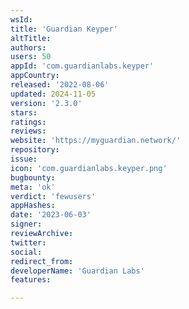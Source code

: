 ```yaml
---
wsId: 
title: 'Guardian Keyper'
altTitle: 
authors: 
users: 50
appId: 'com.guardianlabs.keyper'
appCountry: 
released: '2022-08-06'
updated: 2024-11-05
version: '2.3.0'
stars: 
ratings: 
reviews: 
website: 'https://myguardian.network/'
repository: 
issue: 
icon: 'com.guardianlabs.keyper.png'
bugbounty: 
meta: 'ok'
verdict: 'fewusers'
appHashes: 
date: '2023-06-03'
signer: 
reviewArchive: 
twitter: 
social: 
redirect_from: 
developerName: 'Guardian Labs'
features: 

---
```


